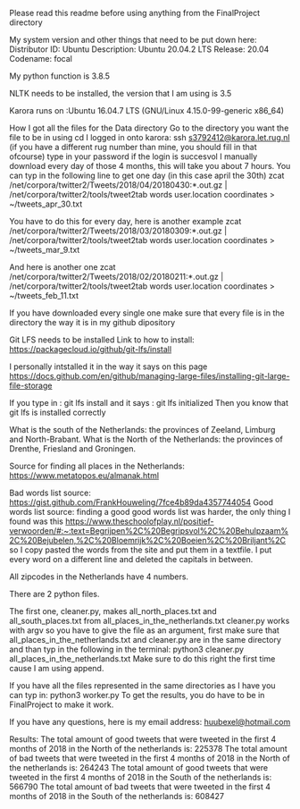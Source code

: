 Please read this readme before using anything from the FinalProject directory

My system version and other things that need to be put down here:
Distributor ID:	Ubuntu
Description:	Ubuntu 20.04.2 LTS
Release:	20.04
Codename:	focal

My python function is 3.8.5

NLTK needs to be installed, the version that I am using is 3.5

Karora runs on :Ubuntu 16.04.7 LTS (GNU/Linux 4.15.0-99-generic x86_64)

How I got all the files for the Data directory
Go to the directory you want the file to be in using  cd
I logged in onto karora: ssh s3792412@karora.let.rug.nl 
(if you have a different rug number than mine, you should fill in that ofcourse)
type in your password
if the login is succesvol
I manually download every day of those 4 months, this will take you about 7 hours.
You can typ in the following line to get one day (in this case april the 30th)
zcat /net/corpora/twitter2/Tweets/2018/04/20180430:*.out.gz | /net/corpora/twitter2/tools/tweet2tab words user.location coordinates > ~/tweets_apr_30.txt

You have to do this for every day, here is another example
zcat /net/corpora/twitter2/Tweets/2018/03/20180309:*.out.gz | /net/corpora/twitter2/tools/tweet2tab words user.location coordinates > ~/tweets_mar_9.txt

And here is another one
zcat /net/corpora/twitter2/Tweets/2018/02/20180211:*.out.gz | /net/corpora/twitter2/tools/tweet2tab words user.location coordinates > ~/tweets_feb_11.txt

If you have downloaded every single one make sure that every file is in the directory the way it is in my github dipository

Git LFS needs to be installed
Link to how to install: https://packagecloud.io/github/git-lfs/install

I personally intstalled it in the way it says on this page
https://docs.github.com/en/github/managing-large-files/installing-git-large-file-storage

If you type in : git lfs install
and it says : git lfs initialized
Then you know that git lfs is installed correctly

What is the south of the Netherlands: the provinces of Zeeland, Limburg and North-Brabant.
What is the North of the Netherlands: the provinces of Drenthe, Friesland and Groningen.

Source for finding all places in the Netherlands: https://www.metatopos.eu/almanak.html

Bad words list source: https://gist.github.com/FrankHouweling/7fce4b89da4357744054
Good words list source: finding a good good words list was harder, the only thing I found was this https://www.theschoolofplay.nl/positief-verwoorden/#:~:text=Begrijpen%2C%20Begripsvol%2C%20Behulpzaam%2C%20Bejubelen,%2C%20Bloemrijk%2C%20Boeien%2C%20Briljant%2C so I copy pasted the words from the site and put them in a textfile. I put every word on a different line and deleted the capitals in between.

All zipcodes in the Netherlands have 4 numbers.

There are 2 python files.

The first one, cleaner.py, makes all_north_places.txt and all_south_places.txt from all_places_in_the_netherlands.txt
cleaner.py works with argv so you have to give the file as an argument, first make sure that all_places_in_the_netherlands.txt and cleaner.py are in the same directory and than typ in the following in the terminal: python3 cleaner.py all_places_in_the_netherlands.txt
Make sure to do this right the first time cause I am using append.

If you have all the files represented in the same directories as I have you can typ in: python3 worker.py
To get the results, you do have to be in FinalProject to make it work.

If you have any questions, here is my email address: huubexel@hotmail.com

Results:
The total amount of good tweets that were tweeted in the first 4 months of 2018 in the North of the netherlands is: 225378
The total amount of bad tweets that were tweeted in the first 4 months of 2018 in the North of the netherlands is: 264243
The total amount of good tweets that were tweeted in the first 4 months of 2018 in the South of the netherlands is: 566790
The total amount of bad tweets that were tweeted in the first 4 months of 2018 in the South of the netherlands is: 608427

